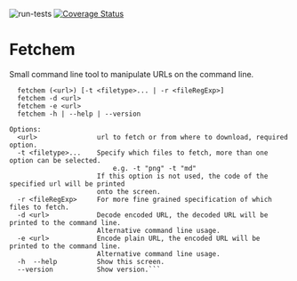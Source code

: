 ![run-tests](https://github.com/mpsonntag/fetchem/workflows/run-tests/badge.svg)
[![Coverage Status](https://coveralls.io/repos/github/mpsonntag/fetchem/badge.svg?branch=master)](https://coveralls.io/github/mpsonntag/fetchem?branch=master)

# Fetchem

Small command line tool to manipulate URLs on the command line.

```Usage:
  fetchem (<url>) [-t <filetype>... | -r <fileRegExp>]
  fetchem -d <url>
  fetchem -e <url>
  fetchem -h | --help | --version

Options:
  <url>               url to fetch or from where to download, required option.
  -t <filetype>...    Specify which files to fetch, more than one option can be selected.
                          e.g. -t "png" -t "md"
                      If this option is not used, the code of the specified url will be printed
                      onto the screen.
  -r <fileRegExp>     For more fine grained specification of which files to fetch.
  -d <url>            Decode encoded URL, the decoded URL will be printed to the command line.
                      Alternative command line usage.
  -e <url>            Encode plain URL, the encoded URL will be printed to the command line.
                      Alternative command line usage.
  -h  --help          Show this screen.
  --version           Show version.```
  